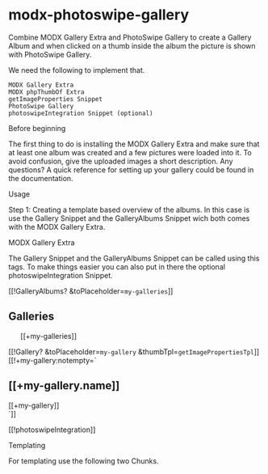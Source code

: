 # modx-photoswipe-gallery

Combine MODX Gallery Extra and PhotoSwipe Gallery to create a Gallery Album and when clicked
on a thumb inside the album the picture is shown with PhotoSwipe Gallery.

We need the following to implement that.

    MODX Gallery Extra
    MODX phpThumbOf Extra
    getImageProperties Snippet
    PhotoSwipe Gallery
    photoswipeIntegration Snippet (optional)

Before beginning

The first thing to do is installing the MODX Gallery Extra and make sure that at least one album was created and a few pictures were loaded into it. To avoid confusion, give the uploaded images a short description. Any questions? A quick reference for setting up your gallery could be found in the documentation.

Usage

Step 1: Creating a template based overview of the albums. In this case is use the Gallery Snippet and the GalleryAlbums Snippet wich both comes with the MODX Gallery Extra.

MODX Gallery Extra

The Gallery Snippet and the GalleryAlbums Snippet can be called using this tags. To make things easier you can also put in there the optional photoswipeIntegration Snippet.

[[!GalleryAlbums? &toPlaceholder=`my-galleries`]]
<div>
  <h2>Galleries</h2>
  <ul>
    [[+my-galleries]]
  </ul>
</div>

[[!Gallery? &toPlaceholder=`my-gallery` &thumbTpl=`getImagePropertiesTpl`]]
[[!+my-gallery:notempty=`
  <!-- Combine MODX Gallery Extra and PhotoSwipe Gallery -->
  <h2>[[+my-gallery.name]]</h2>
  <div class="my-gallery" itemscope itemtype="http://schema.org/ImageGallery">
    [[+my-gallery]]
  </div>
`]]

[[!photoswipeIntegration]]

Templating

For templating use the following two Chunks.
